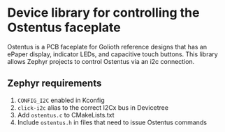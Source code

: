 # Device library for controlling the Ostentus faceplate

Ostentus is a PCB faceplate for Golioth reference designs that has an ePaper display, indicator LEDs, and
capacitive touch buttons. This library allows Zephyr projects to control
Ostentus via an i2c connection.

## Zephyr requirements

1. `CONFIG_I2C` enabled in Kconfig
2. `click-i2c` alias to the correct I2Cx bus in Devicetree
3. Add `ostentus.c` to CMakeLists.txt
4. Include `ostentus.h` in files that need to issue Ostentus commands

